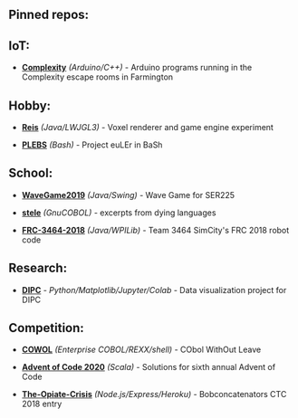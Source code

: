 ## Pinned repos:

## IoT:
* [**Complexity**](https://github.com/mayhd3/Complexity) *(Arduino/C++)* - Arduino programs running in the Complexity escape rooms in Farmington

## Hobby:
* [**Reis**](https://github.com/mayhd3/Reis) *(Java/LWJGL3)* - Voxel renderer and game engine experiment

* [**PLEBS**](https://github.com/mayhd3/PLEBS) *(Bash)* - Project euLEr in BaSh

## School:
* [**WaveGame2019**](https://github.com/mayhd3/WaveGame2019) *(Java/Swing)* - Wave Game for SER225

* [**stele**](https://github.com/mayhd3/stele) *(GnuCOBOL)* - excerpts from dying languages

* [**FRC-3464-2018**](https://github.com/mayhd3/FRC-3464-2018) *(Java/WPILib)* - Team 3464 SimCity's FRC 2018 robot code

## Research:

* [**DIPC**](https://github.com/mayhd3/DIPC) - *Python/Matplotlib/Jupyter/Colab* - Data visualization project for DIPC

## Competition:
* [**COWOL**](https://github.com/mayhd3/COWOL) *(Enterprise COBOL/REXX/shell)* - CObol WithOut Leave

* [**Advent of Code 2020**](https://github.com/mayhd3/Advent-of-Code-2020) *(Scala)* - Solutions for sixth annual Advent of Code
* [**The-Opiate-Crisis**](https://github.com/mayhd3/The-Opiate-Crisis) *(Node.js/Express/Heroku)* - Bobconcatenators CTC 2018 entry
